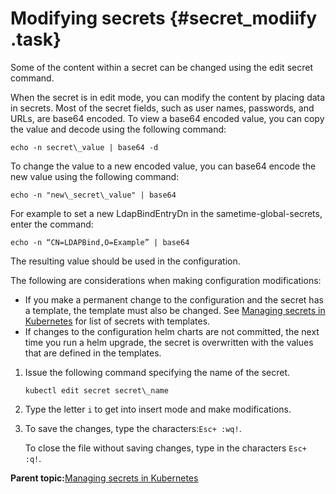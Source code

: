 # Modifying secrets {#secret_modiify .task}

Some of the content within a secret can be changed using the edit secret command.

When the secret is in edit mode, you can modify the content by placing data in secrets. Most of the secret fields, such as user names, passwords, and URLs, are base64 encoded. To view a base64 encoded value, you can copy the value and decode using the following command:

```
echo -n secret\_value | base64 -d
```

To change the value to a new encoded value, you can base64 encode the new value using the following command:

```
echo -n "new\_secret\_value" | base64
```

For example to set a new LdapBindEntryDn in the sametime-global-secrets, enter the command:

```
echo -n “CN=LDAPBind,O=Example” | base64
```

The resulting value should be used in the configuration.

The following are considerations when making configuration modifications:

-   If you make a permanent change to the configuration and the secret has a template, the template must also be changed. See [Managing secrets in Kubernetes](managing_secrets_kubernetes.md) for list of secrets with templates.
-   If changes to the configuration helm charts are not committed, the next time you run a helm upgrade, the secret is overwritten with the values that are defined in the templates.

1.  Issue the following command specifying the name of the secret.

    ``` {#codeblock_gzh_cgw_d5b}
    kubectl edit secret secret\_name
    ```

2.  Type the letter `i` to get into insert mode and make modifications.

3.  To save the changes, type the characters:`Esc+ :wq!`.

    To close the file without saving changes, type in the characters `Esc+ :q!`.


**Parent topic:**[Managing secrets in Kubernetes](managing_secrets_kubernetes.md)

